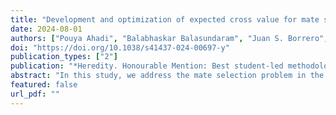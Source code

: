```yaml
---
title: "Development and optimization of expected cross value for mate selection problems"
date: 2024-08-01
authors: ["Pouya Ahadi", "Balabhaskar Balasundaram", "Juan S. Borrero", "Charles Chen"]
doi: "https://doi.org/10.1038/s41437-024-00697-y"
publication_types: ["2"]
publication: "*Heredity. Honourable Mention: Best student-led methodological paper in Heredity for 2024*"
abstract: "In this study, we address the mate selection problem in the hybridization stage of a breeding pipeline, which constitutes the multi-objective breeding goal key to the performance of a variety development program. The solution framework we formulate seeks to ensure that individuals with the most desirable genomic characteristics are selected to cross in order to maximize the likelihood of the inheritance of desirable genetic materials to the progeny. Unlike approaches that use phenotypic values for parental selection and evaluate individuals separately, we use a criterion that relies on the genetic architecture of traits and evaluates combinations of genomic information of the pairs of individuals. We introduce the _expected cross value_ (ECV) criterion that measures the expected number of desirable alleles for gametes produced by pairs of individuals sampled from a population of potential parents. We use the ECV criterion to develop an integer linear programming formulation for the parental selection problem. The formulation is capable of controlling the inbreeding level between selected mates. We evaluate the approach or two applications: (i) improving multiple target traits simultaneously, and (ii) finding a multi-parental solution to design crossing blocks. We evaluate the performance of the ECV criterion using a simulation study. Finally, we discuss how the ECV criterion and the proposed integer linear programming techniques can be applied to improve breeding efficiency while maintaining genetic diversity in a breeding program."
featured: false
url_pdf: ""
---
```

